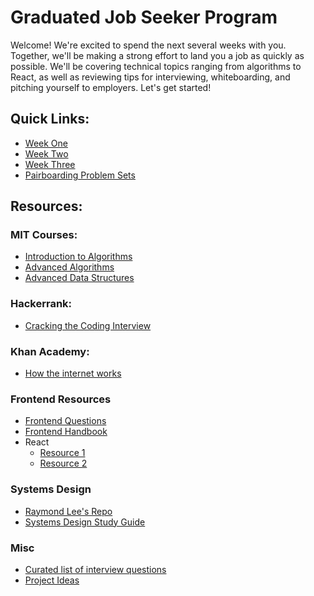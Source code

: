 # Graduated Job Seeker Program

Welcome! We're excited to spend the next several weeks with you. Together, we'll be making a strong effort to land you a job as quickly as possible. We'll be covering technical topics ranging from algorithms to React, as well as reviewing tips for interviewing, whiteboarding, and pitching yourself to employers. Let's get started!

## Quick Links:

* [Week One](./week-1)
* [Week Two](./week-2)
* [Week Three](./week-3)
* [Pairboarding Problem Sets](./pairboarding-problems)

## Resources:

### MIT Courses:
* [Introduction to Algorithms][introduction-algorithms]
* [Advanced Algorithms][advanced-algorithms]
* [Advanced Data Structures][advanced-data-structures]

### Hackerrank:
* [Cracking the Coding Interview][cracking-coding-interview]

### Khan Academy:
* [How the internet works][khan-internet]

### Frontend Resources
* [Frontend Questions][frontend-questions]
* [Frontend Handbook][frontend-handbook]
* React
  * [Resource 1][react-questions-1]
  * [Resource 2][react-questions-2]

### Systems Design
* [Raymond Lee's Repo][raymond-systems-design]
* [Systems Design Study Guide][systems-study-guide]

### Misc
* [Curated list of interview questions][awesome-list]
* [Project Ideas][project-ideas]

<!-- MIT Courses -->
[introduction-algorithms]: https://ocw.mit.edu/courses/electrical-engineering-and-computer-science/6-006-introduction-to-algorithms-fall-2011/
[advanced-algorithms]: https://ocw.mit.edu/courses/electrical-engineering-and-computer-science/6-854j-advanced-algorithms-fall-2008/
[advanced-data-structures]: https://ocw.mit.edu/courses/electrical-engineering-and-computer-science/6-851-advanced-data-structures-spring-2012/index.htm

<!-- Hackerrank -->
[cracking-coding-interview]: https://www.hackerrank.com/domains/tutorials/cracking-the-coding-interview

<!-- Khan -->
[khan-internet]: https://www.khanacademy.org/partner-content/code-org/internet-works/v/the-internet-wires-cables-and-wifi

<!-- Frontend -->
[frontend-questions]: https://github.com/h5bp/Front-end-Developer-Interview-Questions
[frontend-handbook]: https://frontendmasters.com/books/front-end-handbook/2017/
[react-questions-1]: https://www.codementor.io/reactjs/tutorial/5-essential-reactjs-interview-questions
[react-questions-2]: https://www.toptal.com/react/interview-questions
<!-- Systems Design -->
[raymond-systems-design]: https://github.com/rlee0525/TechnicalConceptsForInterviews
[systems-study-guide]: https://github.com/donnemartin/system-design-primer

<!-- Misc -->
[awesome-list]: https://github.com/MaximAbramchuck/awesome-interview-questions
[project-ideas]: http://www.dreamincode.net/forums/topic/78802-martyr2s-mega-project-ideas-list/

